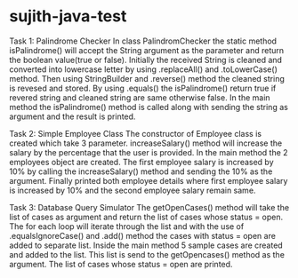 # sujith-java-test
Task 1: Palindrome Checker 
In class PalindromChecker the static method isPalindrome() will accept the String argument as the parameter and return the boolean value(true or false).
Initially the received String is cleaned and converted into lowercase letter by using .replaceAll() and .toLowerCase() method. 
Then using StringBuilder and .reverse() method the cleaned string is revesed and stored. 
By using .equals() the isPalindrome() return true if revered string and cleaned string are same otherwise false.
In the main method the isPalindrome() method is called along with sending the string as argument and the result is printed.

Task 2: Simple Employee Class
The constructor of Employee class is created which take 3 parameter. 
increaseSalary() method  will increase the salary by the percentage that the user is provided. 
In the main method the 2 employees object are created.
The first employee salary is increased by 10% by calling the increaseSalary() method and sending the 10% as the argument.
Finally printed both employee details where first employee salary is increased by 10% and the second employee salary remain same.

Task 3: Database Query Simulator
The getOpenCases() method will take the list of cases as argument and return the list of cases whose status = open.
The for each loop will iterate through the list and with the use of .equalsIgnoreCase() and .add() method the cases with status = open are added to separate list.
Inside the main method 5 sample cases are created and added to the list. 
This list is send to the getOpencases() method as the argument.
The list of cases whose status = open are printed.
